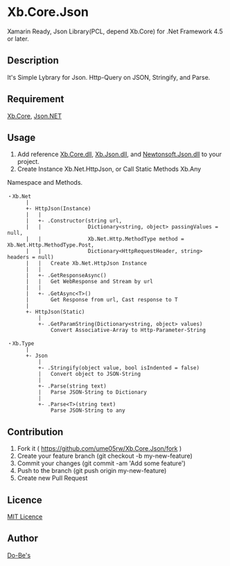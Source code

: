 Xb.Core.Json
====

Xamarin Ready, Json Library(PCL, depend Xb.Core) for .Net Framework 4.5 or later.

## Description
It's Simple Lybrary for Json. Http-Query on JSON, Stringify, and Parse.

## Requirement
[Xb.Core](https://github.com/ume05rw/Xb.Core), 
[Json.NET](http://www.newtonsoft.com/json)

## Usage
1. Add reference [Xb.Core.dll](https://github.com/ume05rw/Xb.Core.Json/blob/master/binary/Xb.Core.dll), [Xb.Json.dll](https://github.com/ume05rw/Xb.Core.Json/blob/master/binary/Xb.Json.dll), and [Newtonsoft.Json.dll](https://github.com/ume05rw/Xb.Core.Json/blob/master/binary/Newtonsoft.Json.dll) to your project.
2. Create Instance Xb.Net.HttpJson, or Call Static Methods Xb.Any

Namespace and Methods.

    ・Xb.Net
          |
          +- HttpJson(Instance)
          |   |
          |   +- .Constructor(string url,
          |   |               Dictionary<string, object> passingValues = null,
          |   |               Xb.Net.Http.MethodType method = Xb.Net.Http.MethodType.Post,
          |   |               Dictionary<HttpRequestHeader, string> headers = null)
          |   |   Create Xb.Net.HttpJson Instance
          |   |
          |   +- .GetResponseAsync()
          |   |   Get WebResponse and Stream by url
          |   |
          |   +- .GetAsync<T>()
          |       Get Response from url, Cast response to T
          |
          +- HttpJson(Static)
              |
              +- .GetParamString(Dictionary<string, object> values)
                  Convert Associative-Array to Http-Parameter-String
    
    ・Xb.Type
          |
          +- Json
              |
              +- .Stringify(object value, bool isIndented = false)
              |   Convert object to JSON-String
              |
              +- .Parse(string text)
              |   Parse JSON-String to Dictionary
              |
              +- .Parse<T>(string text)
                  Parse JSON-String to any


## Contribution
1. Fork it ( https://github.com/ume05rw/Xb.Core.Json/fork )
2. Create your feature branch (git checkout -b my-new-feature)
3. Commit your changes (git commit -am 'Add some feature')
4. Push to the branch (git push origin my-new-feature)
5. Create new Pull Request


## Licence

[MIT Licence](https://github.com/ume05rw/Xb.Core.Json/blob/master/LICENSE)

## Author

[Do-Be's](http://dobes.jp)
